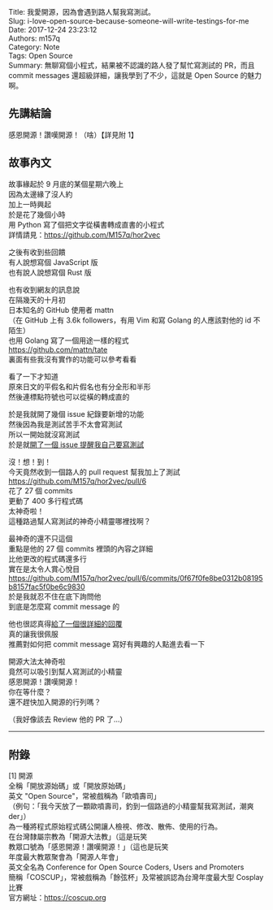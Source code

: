 Title: 我愛開源，因為會遇到路人幫我寫測試。  
Slug: i-love-open-source-because-someone-will-write-testings-for-me  
Date: 2017-12-24 23:23:12  
Authors: m157q  
Category: Note  
Tags: Open Source  
Summary: 無聊寫個小程式，結果被不認識的路人發了幫忙寫測試的 PR，而且 commit messages 還超級詳細，讓我學到了不少，這就是 Open Source 的魅力啊。  
  
  
## 先講結論  
  
感恩開源！讚嘆開源！（啥）【詳見附 1】  
  
  
## 故事內文  
  
故事緣起於 9 月底的某個星期六晚上  
因為太邊緣了沒人約  
加上一時興起  
於是花了幾個小時  
用 Python 寫了個把文字從橫書轉成直書的小程式  
詳情請見：<https://github.com/M157q/hor2vec>  
  
之後有收到些回饋  
有人說想寫個 JavaScript 版  
也有說人說想寫個 Rust 版  
  
也有收到網友的訊息說  
在隔幾天的十月初  
日本知名的 GitHub 使用者 mattn  
（在 GitHub 上有 3.6k followers，有用 Vim 和寫 Golang 的人應該對他的 id 不陌生）  
也用 Golang 寫了一個用途一樣的程式  
<https://github.com/mattn/tate>  
裏面有些我沒有實作的功能可以參考看看  
  
看了一下才知道  
原來日文的平假名和片假名也有分全形和半形  
然後連標點符號也可以從橫的轉成直的  
  
於是我就開了幾個 issue 紀錄要新增的功能  
然後因為我是測試苦手不太會寫測試  
所以一開始就沒寫測試  
於是就[開了一個 issue 提醒我自己要寫測試](https://github.com/M157q/hor2vec/issues/5)  
  
沒！想！到！  
今天竟然收到一個路人的 pull request 幫我加上了測試  
<https://github.com/M157q/hor2vec/pull/6>  
花了 27 個 commits  
更動了 400 多行程式碼  
太神奇啦！  
這種路過幫人寫測試的神奇小精靈哪裡找啊？  
  
最神奇的還不只這個  
重點是他的 27 個 commits 裡頭的內容之詳細  
比他更改的程式碼還多行  
實在是太令人賞心悅目  
<https://github.com/M157q/hor2vec/pull/6/commits/0f67f0fe8be0312b08195b8157fac5f0be6c9830>  
於是我就忍不住在底下詢問他  
到底是怎麼寫 commit message 的  
  
他也很認真得[給了一個很詳細的回覆](https://github.com/M157q/hor2vec/pull/6#issuecomment-343633972)  
真的讓我很佩服  
推薦對如何把 commit message 寫好有興趣的人點進去看一下  
  
開源大法太神奇啦  
竟然可以吸引到幫人寫測試的小精靈  
感恩開源！讚嘆開源！  
你在等什麼？  
還不趕快加入開源的行列嗎？  
  
（我好像該去 Review 他的 PR 了...）  
  
---  
  
## 附錄  
  
[1] 開源  
全稱「開放源始碼」或「開放原始碼」  
英文 "Open Source"，常被戲稱為「歐噴壽司」  
（例句：「我今天放了一顆歐噴壽司，釣到一個路過的小精靈幫我寫測試，潮爽 der」）  
為一種將程式原始程式碼公開讓人檢視、修改、散佈、使用的行為。  
在台灣隸屬宗教為「開源大法教」（這是玩笑  
教眾口號為「感恩開源！讚嘆開源！」（這也是玩笑  
年度最大教眾聚會為「開源人年會」  
英文全名為 Conference for Open Source Coders, Users and Promoters  
簡稱「COSCUP」，常被戲稱為「餘弦杯」及常被誤認為台灣年度最大型 Cosplay 比賽  
官方網址：<https://coscup.org>  

